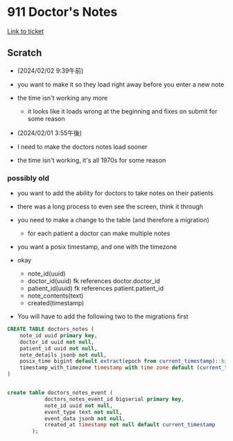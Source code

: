 # 911 Doctor's Notes
[Link to ticket](https://dev.azure.com/allurepacificaesthetics/global/_sprints/taskboard/global%20Team/global/Sprint%2019?workitem=911)

## Scratch
- (2024/02/02 9:39午前)
- you want to make it so they load right away before you enter a new note
- the time isn't working any more
    - it looks like it loads wrong at the beginning and fixes on submit for some reason







- (2024/02/01 3:55午後)
- I need to make the doctors notes load sooner
- the time isn't working, it's all 1970s for some reason





### possibly old
- you want to add the ability for doctors to take notes on their patients
- there was a long process to even see the screen, think it through
- you need to make a change to the table (and therefore a migration)
    - for each patient a doctor can make multiple notes
- you want a posix timestamp, and one with the timezone
- okay
    - note_id(uuid)
    - doctor_id(uuid) fk references doctor.doctor_id
    - patient_id(uuid) fk references patient.patient_id
    - note_contents(text)
    - created(timestamp)
    

- You will have to add the following two to the migrations first
```sql
CREATE TABLE doctors_notes (
    note_id uuid primary key,
    doctor_id uuid not null,
    patient_id uuid not null,
    note_details jsonb not null,
    posix_time bigint default extract(epoch from current_timestamp)::bigint not null,
    timestamp_with_timezone timestamp with time zone default (current_timestamp AT TIME ZONE 'Australia/Sydney') not null
)
```


```sql

create table doctors_notes_event (
            doctors_notes_event_id bigserial primary key,
            note_id uuid not null,
            event_type text not null,
            event_data jsonb not null,
            created_at timestamp not null default current_timestamp
        );
```
